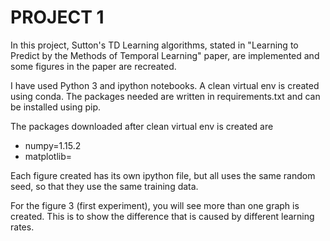 # PROJECT 1

In this project, Sutton's TD Learning algorithms, stated in "Learning to Predict by the Methods of Temporal Learning" paper, are implemented and some figures in the paper are recreated.

I have used Python 3 and ipython notebooks. A clean virtual env is created using conda. The packages needed are written in requirements.txt and can be installed using pip.

The packages downloaded after clean virtual env is created are

- numpy=1.15.2
- matplotlib=

Each figure created has its own ipython file, but all uses the same random seed, so that they use the same training data.

For the figure 3 (first experiment), you will see more than one graph is created. This is to show the difference that is caused by different learning rates. 